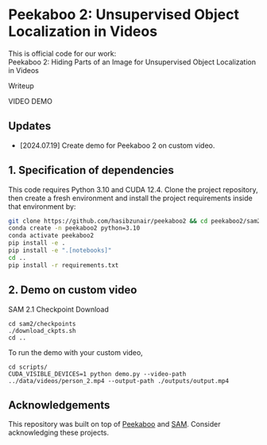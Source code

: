 # Peekaboo 2: Unsupervised Object Localization in Videos

This is official code for our work:<br>
Peekaboo 2: Hiding Parts of an Image for Unsupervised Object Localization in Videos
<br>

Writeup

VIDEO DEMO

## Updates

- \[2024.07.19\] Create demo for Peekaboo 2 on custom video.

## 1. Specification of dependencies

This code requires Python 3.10 and CUDA 12.4. Clone the project repository, then create a fresh environment and install the project requirements inside that environment by:

```bash
git clone https://github.com/hasibzunair/peekaboo2 && cd peekaboo2/sam2
conda create -n peekaboo2 python=3.10 
conda activate peekaboo2
pip install -e .
pip install -e ".[notebooks]"
cd ..
pip install -r requirements.txt
```

## 2. Demo on custom video

SAM 2.1 Checkpoint Download

```
cd sam2/checkpoints
./download_ckpts.sh
cd ..
```

To run the demo with your custom video, 

```
cd scripts/
CUDA_VISIBLE_DEVICES=1 python demo.py --video-path ../data/videos/person_2.mp4 --output-path ./outputs/output.mp4
```

## Acknowledgements

This repository was built on top of [Peekaboo](https://github.com/hasibzunair/peekaboo) and [SAM](https://github.com/facebookresearch/sam2). Consider acknowledging these projects.
